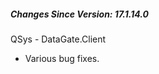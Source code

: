 <h5 id="SinceVersion">Changes Since Version: 17.1.14.0</h5>

<span class="changeNoteHeading">QSys - DataGate.Client</span>
<ul>
    <li>Various bug fixes.</li>
</ul>
